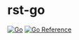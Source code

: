 # rst-go

[![Go](https://github.com/make-go-great/rst-go/workflows/Go/badge.svg?branch=main)](https://github.com/actions/setup-go)
[![Go Reference](https://pkg.go.dev/badge/github.com/make-go-great/rst-go.svg)](https://pkg.go.dev/github.com/make-go-great/rst-go)
